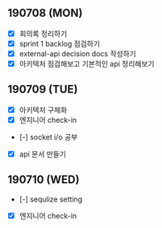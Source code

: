 ## 190708 (MON)
- [x] 회의록 정리하기
- [x] sprint 1 backlog 점검하기
- [x] external-api decision docs 작성하기
- [x] 아키텍처 점검해보고 기본적인 api 정리해보기

## 190709 (TUE)
- [x] 아키텍처 구체화
- [x] 엔지니어 check-in
- [-] socket i/o 공부
- [x] api 문서 만들기

## 190710 (WED)
- [-] sequlize setting
- [x] 엔지니어 check-in 
 
